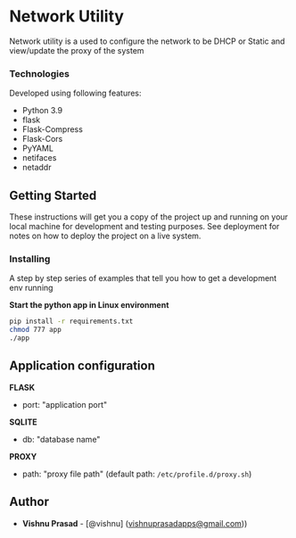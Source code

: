 Network Utility
=========

Network utility is a used to configure the network to be DHCP or Static and view/update the proxy of the system

### Technologies

Developed using following features:

- Python 3.9
- flask
- Flask-Compress
- Flask-Cors
- PyYAML
- netifaces
- netaddr

## Getting Started

These instructions will get you a copy of the project up and running on your local machine for development and testing
purposes. See deployment for notes on how to deploy the project on a live system.

### Installing

A step by step series of examples that tell you how to get a development env running

**Start the python app in Linux environment**

```bash
pip install -r requirements.txt
chmod 777 app
./app
```

## Application configuration

**FLASK**
  - port: "application port"

**SQLITE**
  - db: "database name"

**PROXY**
  - path: "proxy file path" (default path: ```/etc/profile.d/proxy.sh```)
## Author

* **Vishnu Prasad** - [@vishnu] (vishnuprasadapps@gmail.com))


